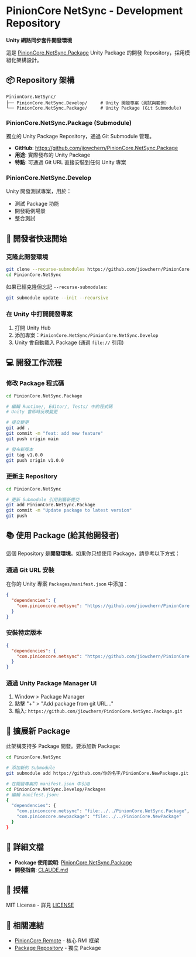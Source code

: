 # PinionCore NetSync - Development Repository

**Unity 網路同步套件開發環境**

這是 [PinionCore.NetSync.Package](https://github.com/jiowchern/PinionCore.NetSync.Package) Unity Package 的開發 Repository，採用模組化架構設計。

## 📦 Repository 架構

```
PinionCore.NetSync/
├── PinionCore.NetSync.Develop/     # Unity 開發專案（測試與範例）
└── PinionCore.NetSync.Package/     # Unity Package (Git Submodule)
```

### PinionCore.NetSync.Package (Submodule)

獨立的 Unity Package Repository，通過 Git Submodule 管理。

- **GitHub**: https://github.com/jiowchern/PinionCore.NetSync.Package
- **用途**: 實際發布的 Unity Package
- **特點**: 可通過 Git URL 直接安裝到任何 Unity 專案

### PinionCore.NetSync.Develop

Unity 開發測試專案，用於：
- 測試 Package 功能
- 開發範例場景
- 整合測試

## 🚀 開發者快速開始

### 克隆此開發環境

```bash
git clone --recurse-submodules https://github.com/jiowchern/PinionCore.NetSync.git
cd PinionCore.NetSync
```

如果已經克隆但忘記 `--recurse-submodules`:

```bash
git submodule update --init --recursive
```

### 在 Unity 中打開開發專案

1. 打開 Unity Hub
2. 添加專案：`PinionCore.NetSync/PinionCore.NetSync.Develop`
3. Unity 會自動載入 Package (通過 `file://` 引用)

## 💻 開發工作流程

### 修改 Package 程式碼

```bash
cd PinionCore.NetSync.Package

# 編輯 Runtime/, Editor/, Tests/ 中的程式碼
# Unity 會即時反映變更

# 提交變更
git add .
git commit -m "feat: add new feature"
git push origin main

# 發布新版本
git tag v1.0.0
git push origin v1.0.0
```

### 更新主 Repository

```bash
cd PinionCore.NetSync

# 更新 Submodule 引用到最新提交
git add PinionCore.NetSync.Package
git commit -m "Update package to latest version"
git push
```

## 📚 使用 Package (給其他開發者)

這個 Repository 是**開發環境**。如果你只想使用 Package，請參考以下方式：

### 通過 Git URL 安裝

在你的 Unity 專案 `Packages/manifest.json` 中添加：

```json
{
  "dependencies": {
    "com.pinioncore.netsync": "https://github.com/jiowchern/PinionCore.NetSync.Package.git"
  }
}
```

### 安裝特定版本

```json
{
  "dependencies": {
    "com.pinioncore.netsync": "https://github.com/jiowchern/PinionCore.NetSync.Package.git#v0.0.1"
  }
}
```

### 通過 Unity Package Manager UI

1. Window > Package Manager
2. 點擊 "+" > "Add package from git URL..."
3. 輸入: `https://github.com/jiowchern/PinionCore.NetSync.Package.git`

## 🌟 擴展新 Package

此架構支持多 Package 開發。要添加新 Package:

```bash
cd PinionCore.NetSync

# 添加新的 Submodule
git submodule add https://github.com/你的名字/PinionCore.NewPackage.git

# 在開發專案的 manifest.json 中引用
cd PinionCore.NetSync.Develop/Packages
# 編輯 manifest.json:
{
  "dependencies": {
    "com.pinioncore.netsync": "file:../../PinionCore.NetSync.Package",
    "com.pinioncore.newpackage": "file:../../PinionCore.NewPackage"
  }
}
```

## 📖 詳細文檔

- **Package 使用說明**: [PinionCore.NetSync.Package](https://github.com/jiowchern/PinionCore.NetSync.Package)
- **開發指南**: [CLAUDE.md](CLAUDE.md)

## 📄 授權

MIT License - 詳見 [LICENSE](LICENSE)

## 🔗 相關連結

- [PinionCore.Remote](https://github.com/jiowchern/PinionCore.Remote) - 核心 RMI 框架
- [Package Repository](https://github.com/jiowchern/PinionCore.NetSync.Package) - 獨立 Package
